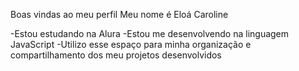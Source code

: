  Boas vindas ao meu perfil
Meu nome é Eloá Caroline

-Estou estudando na Alura
-Estou me desenvolvendo na linguagem JavaScript
-Utilizo esse espaço para minha organização e compartilhamento dos meu projetos desenvolvidos

